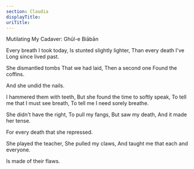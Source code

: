 ```yaml
---
section: Claudia
displayTitle:
uriTitle:
---
```


Mutilating My Cadaver: Ghūl-e Biābān

Every breath I took today,
Is stunted slightly lighter,
Than every death I've
Long since lived past.

She dismantled tombs
That we had laid,
Then a second one
Found the coffins.

And she undid the nails.

I hammered them with teeth,
But she found the time to softly speak,
To tell me that I must see breath,
To tell me I need sorely breathe.

She didn't have the right,
To pull my fangs,
But saw my death,
And it made her tense.

For every death that she repressed.

She played the teacher,
She pulled my claws,
And taught me that each
and everyone.

Is made of their flaws.